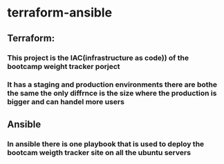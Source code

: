 # terraform-ansible
## Terraform:
### This project is the IAC(infrastructure as code)) of the bootcamp weight tracker porject 
### It has a staging and production environments there are bothe the same the only diffrnce is the size where the production is bigger and can handel more users

## Ansible
### In ansible there is one playbook that is used to deploy the bootcam weigth tracker site on all the ubuntu servers
